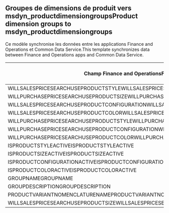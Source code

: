 ## <a name="product-dimension-groups-to-msdyn_productdimensiongroups"></a><span data-ttu-id="8b797-101">Groupes de dimensions de produit vers msdyn_productdimensiongroups</span><span class="sxs-lookup"><span data-stu-id="8b797-101">Product dimension groups to msdyn_productdimensiongroups</span></span>

<span data-ttu-id="8b797-102">Ce modèle synchronise les données entre les applications Finance and Operations et Common Data Service.</span><span class="sxs-lookup"><span data-stu-id="8b797-102">This template synchronizes data between Finance and Operations apps and Common Data Service.</span></span>

<span data-ttu-id="8b797-103">Champ Finance and Operations</span><span class="sxs-lookup"><span data-stu-id="8b797-103">Finance and Operations field</span></span> | <span data-ttu-id="8b797-104">Type de mappage</span><span class="sxs-lookup"><span data-stu-id="8b797-104">Map type</span></span> | <span data-ttu-id="8b797-105">Autre champ Dynamics 365</span><span class="sxs-lookup"><span data-stu-id="8b797-105">Other Dynamics 365 field</span></span> | <span data-ttu-id="8b797-106">Valeur par défaut</span><span class="sxs-lookup"><span data-stu-id="8b797-106">Default value</span></span>
---|---|---|---
<span data-ttu-id="8b797-107">WILLSALESPRICESEARCHUSEPRODUCTSTYLE</span><span class="sxs-lookup"><span data-stu-id="8b797-107">WILLSALESPRICESEARCHUSEPRODUCTSTYLE</span></span> | >< | <span data-ttu-id="8b797-108">msdyn_willsalespricesearchuseproductstyle</span><span class="sxs-lookup"><span data-stu-id="8b797-108">msdyn_willsalespricesearchuseproductstyle</span></span> | 
<span data-ttu-id="8b797-109">WILLPURCHASEPRICESEARCHUSEPRODUCTSIZE</span><span class="sxs-lookup"><span data-stu-id="8b797-109">WILLPURCHASEPRICESEARCHUSEPRODUCTSIZE</span></span> | >< | <span data-ttu-id="8b797-110">msdyn_willpurchasepricesearchuseproductsize</span><span class="sxs-lookup"><span data-stu-id="8b797-110">msdyn_willpurchasepricesearchuseproductsize</span></span> | 
<span data-ttu-id="8b797-111">WILLSALESPRICESEARCHUSEPRODUCTCONFIGURATION</span><span class="sxs-lookup"><span data-stu-id="8b797-111">WILLSALESPRICESEARCHUSEPRODUCTCONFIGURATION</span></span> | >< | <span data-ttu-id="8b797-112">msdyn_willsalespricesearchuseprodconfig</span><span class="sxs-lookup"><span data-stu-id="8b797-112">msdyn_willsalespricesearchuseprodconfig</span></span> | 
<span data-ttu-id="8b797-113">WILLSALESPRICESEARCHUSEPRODUCTCOLOR</span><span class="sxs-lookup"><span data-stu-id="8b797-113">WILLSALESPRICESEARCHUSEPRODUCTCOLOR</span></span> | >< | <span data-ttu-id="8b797-114">msdyn_willsalespricesearchuseproductcolor</span><span class="sxs-lookup"><span data-stu-id="8b797-114">msdyn_willsalespricesearchuseproductcolor</span></span> | 
<span data-ttu-id="8b797-115">WILLPURCHASEPRICESEARCHUSEPRODUCTSTYLE</span><span class="sxs-lookup"><span data-stu-id="8b797-115">WILLPURCHASEPRICESEARCHUSEPRODUCTSTYLE</span></span> | >< | <span data-ttu-id="8b797-116">msdyn_willpurchasepricesearchuseproductstyle</span><span class="sxs-lookup"><span data-stu-id="8b797-116">msdyn_willpurchasepricesearchuseproductstyle</span></span> | 
<span data-ttu-id="8b797-117">WILLPURCHASEPRICESEARCHUSEPRODUCTCONFIGURATION</span><span class="sxs-lookup"><span data-stu-id="8b797-117">WILLPURCHASEPRICESEARCHUSEPRODUCTCONFIGURATION</span></span> | >< | <span data-ttu-id="8b797-118">msdyn_willpurchpricesearchuseprodconfig</span><span class="sxs-lookup"><span data-stu-id="8b797-118">msdyn_willpurchpricesearchuseprodconfig</span></span> | 
<span data-ttu-id="8b797-119">WILLPURCHASEPRICESEARCHUSEPRODUCTCOLOR</span><span class="sxs-lookup"><span data-stu-id="8b797-119">WILLPURCHASEPRICESEARCHUSEPRODUCTCOLOR</span></span> | >< | <span data-ttu-id="8b797-120">msdyn_willpurchpricesearchuseproductcolor</span><span class="sxs-lookup"><span data-stu-id="8b797-120">msdyn_willpurchpricesearchuseproductcolor</span></span> | 
<span data-ttu-id="8b797-121">ISPRODUCTSTYLEACTIVE</span><span class="sxs-lookup"><span data-stu-id="8b797-121">ISPRODUCTSTYLEACTIVE</span></span> | >< | <span data-ttu-id="8b797-122">msdyn_isproductstyleactive</span><span class="sxs-lookup"><span data-stu-id="8b797-122">msdyn_isproductstyleactive</span></span> | 
<span data-ttu-id="8b797-123">ISPRODUCTSIZEACTIVE</span><span class="sxs-lookup"><span data-stu-id="8b797-123">ISPRODUCTSIZEACTIVE</span></span> | >< | <span data-ttu-id="8b797-124">msdyn_isproductsizeactive</span><span class="sxs-lookup"><span data-stu-id="8b797-124">msdyn_isproductsizeactive</span></span> | 
<span data-ttu-id="8b797-125">ISPRODUCTCONFIGURATIONACTIVE</span><span class="sxs-lookup"><span data-stu-id="8b797-125">ISPRODUCTCONFIGURATIONACTIVE</span></span> | >< | <span data-ttu-id="8b797-126">msdyn_isproductconfigurationactive</span><span class="sxs-lookup"><span data-stu-id="8b797-126">msdyn_isproductconfigurationactive</span></span> | 
<span data-ttu-id="8b797-127">ISPRODUCTCOLORACTIVE</span><span class="sxs-lookup"><span data-stu-id="8b797-127">ISPRODUCTCOLORACTIVE</span></span> | >< | <span data-ttu-id="8b797-128">msdyn_isproductcoloractive</span><span class="sxs-lookup"><span data-stu-id="8b797-128">msdyn_isproductcoloractive</span></span> | 
<span data-ttu-id="8b797-129">GROUPNAME</span><span class="sxs-lookup"><span data-stu-id="8b797-129">GROUPNAME</span></span> | = | <span data-ttu-id="8b797-130">msdyn_groupname</span><span class="sxs-lookup"><span data-stu-id="8b797-130">msdyn_groupname</span></span> | 
<span data-ttu-id="8b797-131">GROUPDESCRIPTION</span><span class="sxs-lookup"><span data-stu-id="8b797-131">GROUPDESCRIPTION</span></span> | = | <span data-ttu-id="8b797-132">msdyn_groupdescription</span><span class="sxs-lookup"><span data-stu-id="8b797-132">msdyn_groupdescription</span></span> | 
<span data-ttu-id="8b797-133">PRODUCTVARIANTNOMENCLATURENAME</span><span class="sxs-lookup"><span data-stu-id="8b797-133">PRODUCTVARIANTNOMENCLATURENAME</span></span> | = | <span data-ttu-id="8b797-134">msdyn_productvariantnomenclaturename</span><span class="sxs-lookup"><span data-stu-id="8b797-134">msdyn_productvariantnomenclaturename</span></span> | 
<span data-ttu-id="8b797-135">WILLSALESPRICESEARCHUSEPRODUCTSIZE</span><span class="sxs-lookup"><span data-stu-id="8b797-135">WILLSALESPRICESEARCHUSEPRODUCTSIZE</span></span> | >< | <span data-ttu-id="8b797-136">msdyn_willsalespricesearchuseproductsize</span><span class="sxs-lookup"><span data-stu-id="8b797-136">msdyn_willsalespricesearchuseproductsize</span></span> | 
